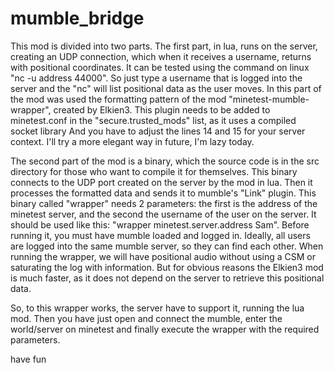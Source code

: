 # mumble_bridge


This mod is divided into two parts.
The first part, in lua, runs on the server, creating an UDP connection, which when it receives a username, returns with positional coordinates.
It can be tested using the command on linux "nc -u address 44000".
So just type a username that is logged into the server and the "nc" will list positional data as the user moves.
In this part of the mod was used the formatting pattern of the mod "minetest-mumble-wrapper", created by Elkien3.
This plugin needs to be added to minetest.conf in the "secure.trusted_mods" list, as it uses a compiled socket library
And you have to adjust the lines 14 and 15 for your server context. I'll try a more elegant way in future, I'm lazy today.

The second part of the mod is a binary, which the source code is in the src directory for those who want to compile it for themselves.
This binary connects to the UDP port created on the server by the mod in lua. Then it processes the formatted data and sends it to mumble's "Link" plugin.
This binary called "wrapper" needs 2 parameters: the first is the address of the minetest server, and the second the username of the user on the server.
It should be used like this: "wrapper minetest.server.address Sam".
Before running it, you must have mumble loaded and logged in. Ideally, all users are logged into the same mumble server, so they can find each other.
When running the wrapper, we will have positional audio without using a CSM or saturating the log with information.
But for obvious reasons the Elkien3 mod is much faster, as it does not depend on the server to retrieve this positional data.

So, to this wrapper works, the server have to support it, running the lua mod.
Then you have just open and connect the mumble, enter the world/server on minetest and finally execute the wrapper with the required parameters.

have fun
